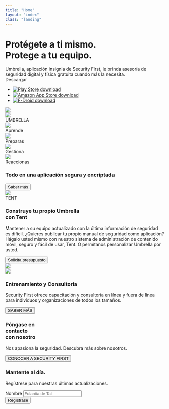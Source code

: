 ```yaml
---
title: "Home"
layout: "index"
class: "landing"
---
```

<div class="intro">
  <div class="container">
    <div class="row">
      <div class="col-lg-6 col-md-12">
        <h1 class="float-left">Protégete a ti mismo.
          <br>Protege a tu equipo.</h1>
        <div class="home-description float-left">Umbrella, aplicación insignia de Security First, le brinda asesoría de seguridad digital y física gratuita cuando más la necesita.</div>		
        <div class="stores float-left">
          <div class="spacer-top30 home-download">Descargar</div>
          <ul class="list-inline">
            <li class="list-inline-item">
              <a target="_blank" href="https://play.google.com/store/apps/details?id=org.secfirst.umbrella">
                <img src="/imgs/download-playstore.png" alt="Play Store download" title="Download from Play Store" />
              </a>
            </li>
            <li class="list-inline-item">
              <a target="_blank" href="https://www.amazon.com/Security-First-Umbrella-made-easy/dp/B01AKN9M1Y">
                <img src="/imgs/download-amazon.png" alt="Amazon App Store download" title="Download from Amazon App Store" />
              </a>
            </li>
            <li class="list-inline-item">
              <a target="_blank" href="https://secfirst.org/fdroid/repo/?fingerprint=39EB57052F8D684514176819D1645F6A0A7BD943DBC31AB101949006AC0BC228">
                <img src="/imgs/download-fdroid.png" alt="F-Droid download" title="Download from F-Droid" />
              </a>
            </li>
          </ul>
        </div>
      </div>
    </div>
  </div>
  <img class="d-none d-lg-block float-right pull-up" src="/imgs/hero-app.png">
</div>
<div id="umbrella" class="container background-white">
  <div class="row spacer-top150">
    <div class="col-3">
      <img src="/imgs/umbrella-logo.png">
    </div>
    <div class="col-6">
      <div class="app-name">UMBRELLA</div>
    </div>
  </div>
  <div class="row spacer-top30">
    <div class="col-3">
      <img src="/imgs/learn.png">
      <div class="data">Aprende</div>
    </div>
    <div class="col-3">
      <img src="/imgs/prepare.png">
      <div class="data">Preparas</div>
    </div>
    <div class="col-3">
      <img src="/imgs/manage.png">
      <div class="data">Gestiona</div>
    </div>
    <div class="col-3">
      <img src="/imgs/respond.png">
      <div class="data">Reaccionas</div>
    </div>
  </div>
  <div class="row">
    <div class="col-12 center">
      <h3 class="center spacer-top30">Todo en una aplicación segura y encriptada</h3>
      <a href="./umbrella/" ><button type="button" class="btn btn-primary">Saber más</button></a>
    </div>
  </div>
</div>
<div id="tent" class="container background-white">
  <div class="row spacer-top150">
    <div class="col-2">
      <img src="/imgs/tent-logo.png">
    </div>
    <div class="col-6">
      <div class="app-name">TENT
      </div>
    </div>
  </div>
  <div class="row spacer-bottom30 spacer-top30">
    <div class="col-6">
      <h3 class="spacer-top30">Construye tu propio Umbrella<br> con Tent </h3>
      <p>Mantener a su equipo actualizado con la última información de seguridad es difícil. ¿Quieres publicar 
      tu propio manual de seguridad como aplicación? Hágalo usted mismo con nuestro sistema de administración 
      de contenido móvil, seguro y fácil de usar, Tent. O permítanos personalizar Umbrella por usted.
      </p>
      <a href="./tent/" ><button type="button" class="btn btn-primary">Solicita presupuesto</button></a>
    </div>
    <div class="col-6">	
      <img src="/imgs/tent-sketch.png">
    </div>
  </div>
</div>
<div class="yellow-before">
  <img src="/imgs/yellow-back.png">
</div>
<div id="training" class="yellow">
  <div class="container text-center">
    <div class="row">
      <div class="col-6 offset-3">
        <h3>Entrenamiento y Consultoría</h3>
        <p>Security First ofrece capacitación y consultoría en línea y fuera de línea para individuos y organizaciones de todos los tamaños.</p>
        <button type="button" class="btn btn-primary">SABER MÁS</button>
      </div>
    </div>
  </div>
</div>
<div id="contact" class="container background-white">
  <div class="row spacer-top150 spacer-bottom150">
    <div class="col-6">
      <h3>Póngase en <br> contacto <br> con nosotro</h3>
    </div>
    <div class="col-6">
      <p class="right spacer-top30">Nos apasiona la seguridad. Descubra más sobre nosotros.</p>
      <button type="button" class="btn btn-primary float-right">CONOCER A SECURITY FIRST</button>
    </div>
  </div>
</div>
<div class="newsletter">
  <div class="container">
    <div class="row center">
      <div class="col-10 offset-1">
        <h3>Mantente al día.</h3>
        <p>Regístrese para nuestras últimas actualizaciones.</p>
        <div class="mask">
          <form>
            <div class="form-row align-items-center">
              <div class="col-auto">
                <label class="sr-only" for="inlineFormInput">Nombre</label>
                <input type="text" class="form-control mb-2 mb-sm-0" id="inlineFormInput" placeholder="Fulanita de Tal">
              </div>
              <div class="col-auto">
                <button type="submit" class="btn btn-primary">Regístrase</button>
              </div>
            </div>
          </form>
        </div>
      </div>
    </div>
  </div>
</div>